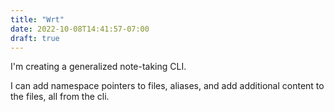 ```yaml
---
title: "Wrt"
date: 2022-10-08T14:41:57-07:00
draft: true
---
```


I'm creating a generalized note-taking CLI.

I can add namespace pointers to files, aliases, and add additional content to the files, all from the cli.

